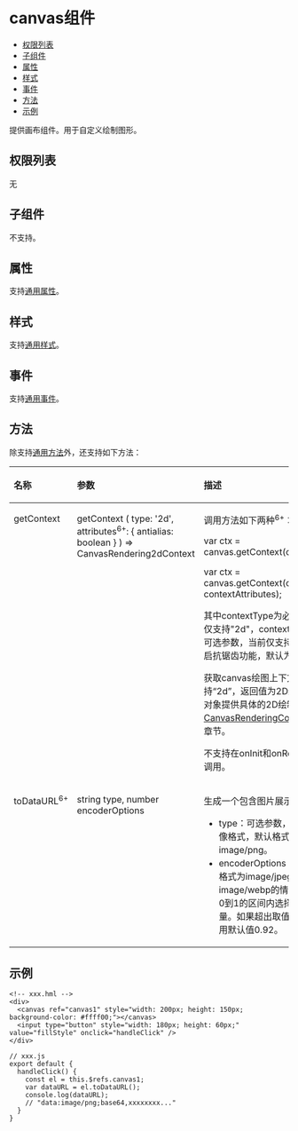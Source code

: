 # canvas组件<a name="ZH-CN_TOPIC_0000001209252175"></a>

-   [权限列表](#zh-cn_topic_0000001127284886_section11257113618419)
-   [子组件](#zh-cn_topic_0000001127284886_section9288143101012)
-   [属性](#zh-cn_topic_0000001127284886_section2907183951110)
-   [样式](#zh-cn_topic_0000001127284886_section5775351116)
-   [事件](#zh-cn_topic_0000001127284886_section1729055142211)
-   [方法](#zh-cn_topic_0000001127284886_section47669296127)
-   [示例](#zh-cn_topic_0000001127284886_section42931433142318)

提供画布组件。用于自定义绘制图形。

## 权限列表<a name="zh-cn_topic_0000001127284886_section11257113618419"></a>

无

## 子组件<a name="zh-cn_topic_0000001127284886_section9288143101012"></a>

不支持。

## 属性<a name="zh-cn_topic_0000001127284886_section2907183951110"></a>

支持[通用属性](js-components-common-attributes.md#ZH-CN_TOPIC_0000001163812208)。

## 样式<a name="zh-cn_topic_0000001127284886_section5775351116"></a>

支持[通用样式](js-components-common-styles.md#ZH-CN_TOPIC_0000001163932190)。

## 事件<a name="zh-cn_topic_0000001127284886_section1729055142211"></a>

支持[通用事件](js-components-common-events.md#ZH-CN_TOPIC_0000001209412119)。

## 方法<a name="zh-cn_topic_0000001127284886_section47669296127"></a>

除支持[通用方法](js-components-common-methods.md#ZH-CN_TOPIC_0000001209252157)外，还支持如下方法：

<a name="zh-cn_topic_0000001127284886_td0f869ce272e4d90b1c7df558ad7635e"></a>
<table><thead align="left"><tr id="zh-cn_topic_0000001127284886_rf11e90428c78465b9e3a0c3ec2222a3c"><th class="cellrowborder" valign="top" width="10.81%" id="mcps1.1.4.1.1"><p id="zh-cn_topic_0000001127284886_a11b4cb4edcf14b5584841b089cbea895"><a name="zh-cn_topic_0000001127284886_a11b4cb4edcf14b5584841b089cbea895"></a><a name="zh-cn_topic_0000001127284886_a11b4cb4edcf14b5584841b089cbea895"></a>名称</p>
</th>
<th class="cellrowborder" valign="top" width="26.19%" id="mcps1.1.4.1.2"><p id="zh-cn_topic_0000001127284886_ac56fe081db8a4ddca537c39d9abfcd33"><a name="zh-cn_topic_0000001127284886_ac56fe081db8a4ddca537c39d9abfcd33"></a><a name="zh-cn_topic_0000001127284886_ac56fe081db8a4ddca537c39d9abfcd33"></a>参数</p>
</th>
<th class="cellrowborder" valign="top" width="63%" id="mcps1.1.4.1.3"><p id="zh-cn_topic_0000001127284886_a05cdd2c741a54fe3a44575a5b2384be3"><a name="zh-cn_topic_0000001127284886_a05cdd2c741a54fe3a44575a5b2384be3"></a><a name="zh-cn_topic_0000001127284886_a05cdd2c741a54fe3a44575a5b2384be3"></a>描述</p>
</th>
</tr>
</thead>
<tbody><tr id="zh-cn_topic_0000001127284886_r960677f8f5e64d7f9b33b8a0ae0c824f"><td class="cellrowborder" valign="top" width="10.81%" headers="mcps1.1.4.1.1 "><p id="zh-cn_topic_0000001127284886_p931916913120"><a name="zh-cn_topic_0000001127284886_p931916913120"></a><a name="zh-cn_topic_0000001127284886_p931916913120"></a>getContext</p>
</td>
<td class="cellrowborder" valign="top" width="26.19%" headers="mcps1.1.4.1.2 "><p id="zh-cn_topic_0000001127284886_p685785963319"><a name="zh-cn_topic_0000001127284886_p685785963319"></a><a name="zh-cn_topic_0000001127284886_p685785963319"></a>getContext  ( type: '2d', attributes<sup id="zh-cn_topic_0000001127284886_sup1114274719338"><a name="zh-cn_topic_0000001127284886_sup1114274719338"></a><a name="zh-cn_topic_0000001127284886_sup1114274719338"></a>6+</sup>:  { antialias: boolean } ) =&gt; CanvasRendering2dContext</p>
</td>
<td class="cellrowborder" valign="top" width="63%" headers="mcps1.1.4.1.3 "><p id="zh-cn_topic_0000001127284886_p176180219405"><a name="zh-cn_topic_0000001127284886_p176180219405"></a><a name="zh-cn_topic_0000001127284886_p176180219405"></a>调用方法如下两种<sup id="zh-cn_topic_0000001127284886_sup520217171365"><a name="zh-cn_topic_0000001127284886_sup520217171365"></a><a name="zh-cn_topic_0000001127284886_sup520217171365"></a><span>6+</span></sup>：</p>
<p id="zh-cn_topic_0000001127284886_p1161802114405"><a name="zh-cn_topic_0000001127284886_p1161802114405"></a><a name="zh-cn_topic_0000001127284886_p1161802114405"></a>var ctx = canvas.getContext(contextType);</p>
<p id="zh-cn_topic_0000001127284886_p1161882115404"><a name="zh-cn_topic_0000001127284886_p1161882115404"></a><a name="zh-cn_topic_0000001127284886_p1161882115404"></a>var ctx = canvas.getContext(contextType, contextAttributes);</p>
<p id="zh-cn_topic_0000001127284886_p1361802194016"><a name="zh-cn_topic_0000001127284886_p1361802194016"></a><a name="zh-cn_topic_0000001127284886_p1361802194016"></a>其中contextType为必填项，当前<span id="zh-cn_topic_0000001127284886_ph96538554519"><a name="zh-cn_topic_0000001127284886_ph96538554519"></a><a name="zh-cn_topic_0000001127284886_ph96538554519"></a>仅</span>支持"2d"，contextAttributes为可选参数，当前仅支持配置是否开启抗锯齿功能，默认为关闭。</p>
<p id="zh-cn_topic_0000001127284886_p1260014407342"><a name="zh-cn_topic_0000001127284886_p1260014407342"></a><a name="zh-cn_topic_0000001127284886_p1260014407342"></a><span id="zh-cn_topic_0000001127284886_ph1178411520620"><a name="zh-cn_topic_0000001127284886_ph1178411520620"></a><a name="zh-cn_topic_0000001127284886_ph1178411520620"></a>获取canvas绘图上下文</span><span id="zh-cn_topic_0000001127284886_ph84401347573"><a name="zh-cn_topic_0000001127284886_ph84401347573"></a><a name="zh-cn_topic_0000001127284886_ph84401347573"></a>，</span><span id="zh-cn_topic_0000001127284886_ph175721426712"><a name="zh-cn_topic_0000001127284886_ph175721426712"></a><a name="zh-cn_topic_0000001127284886_ph175721426712"></a>参数仅支持</span><span id="zh-cn_topic_0000001127284886_ph195904508914"><a name="zh-cn_topic_0000001127284886_ph195904508914"></a><a name="zh-cn_topic_0000001127284886_ph195904508914"></a>“2d”，</span>返回值为2D绘制对象，该对象提供具体的2D绘制操作。详见<a href="js-components-canvas-canvasrenderingcontext2d.md#ZH-CN_TOPIC_0000001164130772">CanvasRenderingContext2D对象</a>章节。</p>
<p id="zh-cn_topic_0000001127284886_p14183154363412"><a name="zh-cn_topic_0000001127284886_p14183154363412"></a><a name="zh-cn_topic_0000001127284886_p14183154363412"></a>不支持在onInit和onReady中进行调用。</p>
</td>
</tr>
<tr id="zh-cn_topic_0000001127284886_row13364759185512"><td class="cellrowborder" valign="top" width="10.81%" headers="mcps1.1.4.1.1 "><p id="zh-cn_topic_0000001127284886_p5364145915552"><a name="zh-cn_topic_0000001127284886_p5364145915552"></a><a name="zh-cn_topic_0000001127284886_p5364145915552"></a>toDataURL<sup id="zh-cn_topic_0000001127284886_sup822112587185"><a name="zh-cn_topic_0000001127284886_sup822112587185"></a><a name="zh-cn_topic_0000001127284886_sup822112587185"></a>6+</sup></p>
</td>
<td class="cellrowborder" valign="top" width="26.19%" headers="mcps1.1.4.1.2 "><p id="zh-cn_topic_0000001127284886_p12364115935515"><a name="zh-cn_topic_0000001127284886_p12364115935515"></a><a name="zh-cn_topic_0000001127284886_p12364115935515"></a>string type, number encoderOptions</p>
</td>
<td class="cellrowborder" valign="top" width="63%" headers="mcps1.1.4.1.3 "><p id="zh-cn_topic_0000001127284886_p1336455955512"><a name="zh-cn_topic_0000001127284886_p1336455955512"></a><a name="zh-cn_topic_0000001127284886_p1336455955512"></a>生成一个包含图片展示的URL。</p>
<a name="zh-cn_topic_0000001127284886_ul155726311612"></a><a name="zh-cn_topic_0000001127284886_ul155726311612"></a><ul id="zh-cn_topic_0000001127284886_ul155726311612"><li>type：可选参数，用于指定图像格式，默认格式为image/png。</li><li>encoderOptions：在指定图片格式为image/jpeg或image/webp的情况下，可以从0到1的区间内选择图片的质量。如果超出取值范围，将会使用默认值0.92。</li></ul>
</td>
</tr>
</tbody>
</table>

## 示例<a name="zh-cn_topic_0000001127284886_section42931433142318"></a>

```
<!-- xxx.hml -->
<div>
  <canvas ref="canvas1" style="width: 200px; height: 150px; background-color: #ffff00;"></canvas>
  <input type="button" style="width: 180px; height: 60px;" value="fillStyle" onclick="handleClick" />
</div>
```

```
// xxx.js
export default {
  handleClick() {
    const el = this.$refs.canvas1;
    var dataURL = el.toDataURL();
    console.log(dataURL);
    // "data:image/png;base64,xxxxxxxx..."
  }
}
```

